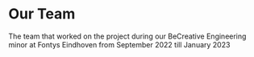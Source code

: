 <script setup>
import { VPTeamMembers } from 'vitepress/theme'
import corne from '../../assets/corne.png'
import defaultPic from '../../assets/default.jpg'
import daan from '../../assets/daan.jpeg'
import laurens from '../../assets/laurens.jpeg'
import rane from '../../assets/rane.jpeg'

const members = [
  {
    avatar: 'https://avatars.githubusercontent.com/u/19239207?v=4',
    name: 'Floris van Zeeland',
    title: 'Team Lead & Developer',
    links: [
      { icon: 'github', link: 'https://github.com/nagsterFVZ' },
      { icon: 'linkedin', link: 'https://www.linkedin.com/in/florisvz/' }
    ]
  },
  {
    avatar: corne,
    name: 'Corné de Beer',
    title: 'Electronics & Power Delivery',
    links: [
      { icon: 'linkedin', link: 'https://www.linkedin.com/in/corn%C3%A9-de-beer/' }
    ]
  },
  {
    avatar: daan,
    name: 'Daan van de Ven',
    title: 'Differential & Manufacturing',
    links: [
      { icon: 'linkedin', link: 'https://www.linkedin.com/in/daanvandevennl/' }
    ]
  },
  {
    avatar: defaultPic,
    name: 'Michael Vingerhoets',
    title: 'Computer Vission & Electronics',
    links: [
      { icon: 'linkedin', link: 'https://www.linkedin.com/in/michael-vingerhoets-60b9321ab/' }
    ]
  },
  {
    avatar: defaultPic,
    name: 'Tom Leeuwen',
    title: 'Chassis & Modelling',
    // links: [
    //   { icon: 'linkedin', link: 'https://www.linkedin.com/in/corn%C3%A9-de-beer/' }
    // ]
  },
  {
    avatar: rane,
    name: 'Rane van de Pas',
    title: 'Chassis & Modelling',
    links: [
      { icon: 'linkedin', link: 'https://www.linkedin.com/in/rane-van-de-pas-a1aa75188/' }
    ]
  },
  {
    avatar: laurens,
    name: 'Laurens Nauta',
    title: 'Steering & Drivetrain',
    links: [
      { icon: 'linkedin', link: 'https://www.linkedin.com/in/laurens-nauta-6024591a3/' }
    ]
  },
]
</script>

# Our Team

The team that worked on the project during our BeCreative Engineering minor at Fontys Eindhoven from September 2022 till January 2023

<VPTeamMembers size="small" :members="members" />

